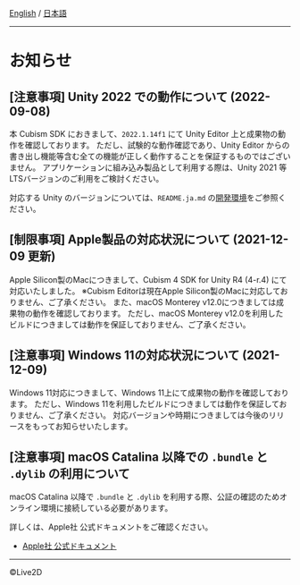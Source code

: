 [English](NOTICE.md) / [日本語](NOTICE.ja.md)

---

# お知らせ

## [注意事項] Unity 2022 での動作について (2022-09-08)

本 Cubism SDK におきまして、`2022.1.14f1` にて Unity Editor 上と成果物の動作を確認しております。
ただし、試験的な動作確認であり、Unity Editor からの書き出し機能等含む全ての機能が正しく動作することを保証するものではございません。
アプリケーションに組み込み製品として利用する際は、Unity 2021 等 LTSバージョンのご利用をご検討ください。

対応する Unity のバージョンについては、`README.ja.md` の[開発環境](README.ja.md#開発環境)をご参照ください。


## [制限事項] Apple製品の対応状況について (2021-12-09 更新)

Apple Silicon製のMacにつきまして、Cubism 4 SDK for Unity R4 (4-r.4) にて対応いたしました。
※Cubism Editorは現在Apple Silicon製のMacに対応しておりません、ご了承ください。
また、macOS Monterey v12.0につきましては成果物の動作を確認しております。
ただし、macOS Monterey v12.0を利用したビルドにつきましては動作を保証しておりません、ご了承ください。


## [注意事項] Windows 11の対応状況について (2021-12-09)

Windows 11対応につきまして、Windows 11上にて成果物の動作を確認しております。
ただし、Windows 11を利用したビルドにつきましては動作を保証しておりません、ご了承ください。
対応バージョンや時期につきましては今後のリリースをもってお知らせいたします。


## [注意事項] macOS Catalina 以降での `.bundle` と `.dylib` の利用について

macOS Catalina 以降で `.bundle` と `.dylib` を利用する際、公証の確認のためオンライン環境に接続している必要があります。

詳しくは、Apple社 公式ドキュメントをご確認ください。

* [Apple社 公式ドキュメント](https://developer.apple.com/documentation/security/notarizing_your_app_before_distribution)
---

©Live2D

